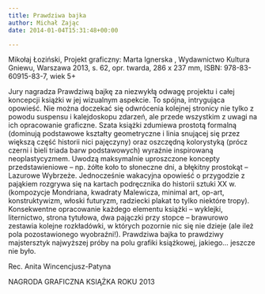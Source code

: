 ```yaml
---
title: Prawdziwa bajka
author: Michał Zając
date: 2014-01-04T15:31:48+00:00

---
```

Mikołaj Łoziński, Projekt graficzny: Marta Ignerska , Wydawnictwo Kultura Gniewu, Warszawa 2013, s. 62, opr. twarda, 286 x 237 mm, ISBN: 978-83-60915-83-7, wiek 5+

Jury nagradza Prawdziwą bajkę za niezwykłą odwagę projektu i całej koncepcji książki w jej wizualnym aspekcie. To spójna, intrygująca opowieść. Nie można doczekać się odwrócenia kolejnej stronicy nie tylko z powodu suspensu i kalejdoskopu zdarzeń, ale przede wszystkim z uwagi na ich opracowanie graficzne. Szata książki zdumiewa prostotą formalną (dominują podstawowe kształty geometryczne i linia snującej się przez większą część historii nici pajęczyny) oraz oszczędną kolorystyką (prócz czerni i bieli triada barw podstawowych) wyraźnie inspirowaną neoplastycyzmem. Uwodzą maksymalnie uproszczone koncepty przedstawieniowe – np. żółte koło to słoneczne dni, a błękitny prostokąt – Lazurowe Wybrzeże. Jednocześnie wakacyjna opowieść o przygodzie z pająkiem rozgrywa się na kartach podręcznika do historii sztuki XX w. (kompozycje Mondriana, kwadraty Malewicza, minimal art, op-art, konstruktywizm, włoski futuryzm, radziecki plakat to tylko niektóre tropy). Konsekwentne opracowanie każdego elementu książki – wyklejki, liternictwo, strona tytułowa, dwa pajączki przy stopce – brawurowo zestawia kolejne rozkładówki, w których pozornie nic się nie dzieje (ale ileż pola pozostawionego wyobraźni!). Prawdziwa bajka to prawdziwy majstersztyk najwyższej próby na polu grafiki książkowej, jakiego&#8230; jeszcze nie było.
  
Rec. Anita Wincencjusz-Patyna
  
NAGRODA GRAFICZNA KSIĄŻKA ROKU 2013
